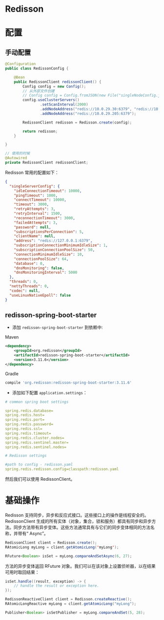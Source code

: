 # Redisson

# 配置

## 手动配置

```java
@Configuration
public class RedissonConfig {

    @Bean
    public RedissonClient redissonClient() {
        Config config = new Config();
        // 从外部文件创建
        // Config config = Config.fromJSON(new File("singleNodeConfig.json"));
        config.useClusterServers()
                .setScanInterval(2000)
                .addNodeAddress("redis://10.0.29.30:6379", "redis://10.0.29.95:6379")
                .addNodeAddress("redis://10.0.29.205:6379");

        RedissonClient redisson = Redisson.create(config);

        return redisson;
    }

}

// 使用的时候
@Autowired
private RedissonClient redissonClient;
```

Redisson 常用的配置如下：

```json
{
  "singleServerConfig": {
    "idleConnectionTimeout": 10000,
    "pingTimeout": 1000,
    "connectTimeout": 10000,
    "timeout": 3000,
    "retryAttempts": 3,
    "retryInterval": 1500,
    "reconnectionTimeout": 3000,
    "failedAttempts": 3,
    "password": null,
    "subscriptionsPerConnection": 5,
    "clientName": null,
    "address": "redis://127.0.0.1:6379",
    "subscriptionConnectionMinimumIdleSize": 1,
    "subscriptionConnectionPoolSize": 50,
    "connectionMinimumIdleSize": 10,
    "connectionPoolSize": 64,
    "database": 0,
    "dnsMonitoring": false,
    "dnsMonitoringInterval": 5000
  },
  "threads": 0,
  "nettyThreads": 0,
  "codec": null,
  "useLinuxNativeEpoll": false
}
```

## redisson-spring-boot-starter

- 添加 `redisson-spring-boot-starter` 到依赖中:

Maven

```xml
<dependency>
    <groupId>org.redisson</groupId>
    <artifactId>redisson-spring-boot-starter</artifactId>
    <version>3.11.6</version>
</dependency>
```

Gradle

```sh
compile 'org.redisson:redisson-spring-boot-starter:3.11.6'
```

- 添加如下配置 `application.settings`：

```yml
# common spring boot settings

spring.redis.database=
spring.redis.host=
spring.redis.port=
spring.redis.password=
spring.redis.ssl=
spring.redis.timeout=
spring.redis.cluster.nodes=
spring.redis.sentinel.master=
spring.redis.sentinel.nodes=

# Redisson settings

#path to config - redisson.yaml
spring.redis.redisson.config=classpath:redisson.yaml
```

然后我们可以使用 RedissonClient。

# 基础操作

Redisson 支持同步，异步和反应式接口。这些接口上的操作是线程安全的。RedissonClient 生成的所有实体（对象，集合，锁和服务）都具有同步和异步方法。同步方法带有异步变体。这些方法通常具有与它们的同步变体相同的方法名称，并带有“ Async”。

```java
RedissonClient client = Redisson.create();
RAtomicLong myLong = client.getAtomicLong('myLong');

RFuture<Boolean> isSet = myLong.compareAndSetAsync(6, 27);
```

方法的异步变体返回 RFuture 对象。我们可以在该对象上设置侦听器，以在结果可用时取回结果：

```java
isSet.handle((result, exception) -> {
    // handle the result or exception here.
});

RedissonReactiveClient client = Redisson.createReactive();
RAtomicLongReactive myLong = client.getAtomicLong("myLong");

Publisher<Boolean> isSetPublisher = myLong.compareAndSet(5, 28);
```

